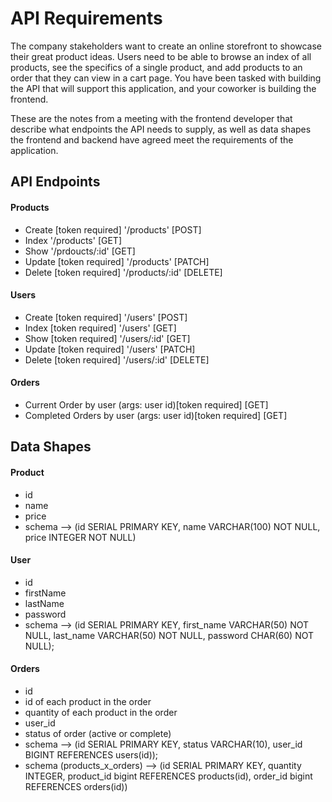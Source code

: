 # API Requirements
The company stakeholders want to create an online storefront to showcase their great product ideas. Users need to be able to browse an index of all products, see the specifics of a single product, and add products to an order that they can view in a cart page. You have been tasked with building the API that will support this application, and your coworker is building the frontend.

These are the notes from a meeting with the frontend developer that describe what endpoints the API needs to supply, as well as data shapes the frontend and backend have agreed meet the requirements of the application. 

## API Endpoints
#### Products
- Create [token required] '/products' [POST]
- Index '/products' [GET]
- Show '/prdoucts/:id' [GET]
- Update [token required] '/products' [PATCH]
- Delete [token required] '/products/:id' [DELETE]

#### Users
- Create [token required] '/users' [POST]
- Index [token required] '/users' [GET]
- Show [token required] '/users/:id' [GET]
- Update [token required] '/users' [PATCH]
- Delete [token required] '/users/:id' [DELETE]

#### Orders
- Current Order by user (args: user id)[token required] [GET]
- Completed Orders by user (args: user id)[token required] [GET]

## Data Shapes
#### Product
-  id
- name
- price
- schema --> (id SERIAL PRIMARY KEY, name VARCHAR(100) NOT NULL, price INTEGER NOT NULL)

#### User
- id
- firstName
- lastName
- password
- schema --> (id SERIAL PRIMARY KEY, first_name VARCHAR(50) NOT NULL, last_name VARCHAR(50) NOT NULL, password CHAR(60) NOT NULL);

#### Orders
- id
- id of each product in the order
- quantity of each product in the order
- user_id
- status of order (active or complete)
- schema --> (id SERIAL PRIMARY KEY, status VARCHAR(10), user_id BIGINT REFERENCES users(id));
- schema (products_x_orders) --> (id SERIAL PRIMARY KEY, quantity INTEGER, product_id  bigint REFERENCES products(id), order_id bigint REFERENCES orders(id))

